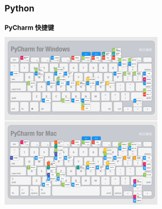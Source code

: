 # Python

## PyCharm 快捷键

![](./v2-6907ff91de0072a7b52bb38518b3f738_r.png)
![](./v2-cb058dde6f3580de6589eedc8193acee_r.png)
